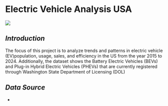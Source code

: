 # Electric Vehicle Analysis USA
![](https://github.com/MaxugoAnalytics/Electric-_-Vehicle-_Analysis/blob/main/electric%20car%201.avif)

## **_Introduction_**
The focus of this  project is to  analyze trends and patterns in electric vehicle (EV)population, usage, sales, and efficiency in the US from the year 2015 to 2024. Additionally,
the dataset shows the Battery Electric Vehicles (BEVs) and Plug-in Hybrid Electric Vehicles (PHEVs) that are currently registered through Washington State Department of Licensing (DOL)

## **_Data Source_**
-

